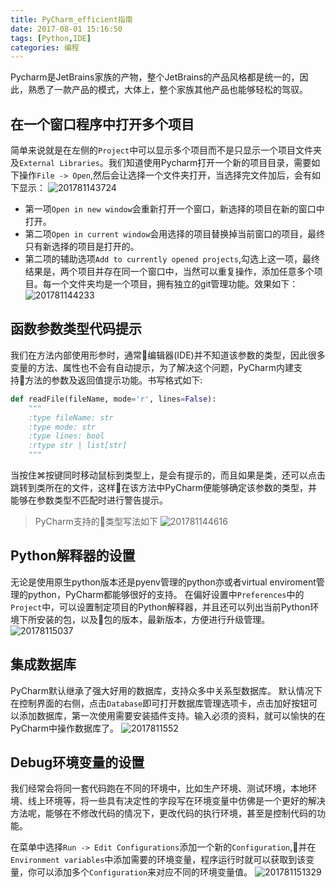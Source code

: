 ```yaml
---
title: PyCharm_efficient指南
date: 2017-08-01 15:16:50
tags: [Python,IDE]
categories: 编程
---
```


Pycharm是JetBrains家族的产物，整个JetBrains的产品风格都是统一的，因此，熟悉了一款产品的模式，大体上，整个家族其他产品也能够轻松的驾驭。

## 在一个窗口程序中打开多个项目
简单来说就是在左侧的`Project`中可以显示多个项目而不是只显示一个项目文件夹及`External Libraries`。我们知道使用Pycharm打开一个新的项目目录，需要如下操作`File -> Open`,然后会让选择一个文件夹打开，当选择完文件加后，会有如下显示：
![201781143724](PyCharm_efficient指南/201781143724.png)

- 第一项`Open in new window`会重新打开一个窗口，新选择的项目在新的窗口中打开。
- 第二项`Open in current window`会用选择的项目替换掉当前窗口的项目，最终只有新选择的项目是打开的。
- 第二项的辅助选项`Add to currently opened projects`,勾选上这一项，最终结果是，两个项目并存在同一个窗口中，当然可以重复操作，添加任意多个项目。每一个文件夹均是一个项目，拥有独立的git管理功能。效果如下：
![201781144233](PyCharm_efficient指南/201781144233.png)

## 函数参数类型代码提示
我们在方法内部使用形参时，通常编辑器(IDE)并不知道该参数的类型，因此很多变量的方法、属性也不会有自动提示，为了解决这个问题，PyCharm内建支持方法的参数及返回值提示功能。书写格式如下:

```python
def readFile(fileName, mode='r', lines=False):
    """
    :type fileName: str
    :type mode: str
    :type lines: bool
    :rtype str | list[str]
    """
```

当按住⌘按键同时移动鼠标到类型上，是会有提示的，而且如果是类，还可以点击跳转到类所在的文件，这样在该方法中PyCharm便能够确定该参数的类型，并能够在参数类型不匹配时进行警告提示。

> PyCharm支持的类型写法如下
![201781144616](PyCharm_efficient指南/201781144616.png)

## Python解释器的设置
无论是使用原生python版本还是pyenv管理的python亦或者virtual enviroment管理的python，PyCharm都能够很好的支持。
在偏好设置中`Preferences`中的`Project`中，可以设置制定项目的Python解释器，并且还可以列出当前Python环境下所安装的包，以及包的版本，最新版本，方便进行升级管理。
![20178115037](PyCharm_efficient指南/20178115037.png)

## 集成数据库
PyCharm默认继承了强大好用的数据库，支持众多中关系型数据库。
默认情况下在控制界面的右侧，点击`Database`即可打开数据库管理选项卡，点击加好按钮可以添加数据库，第一次使用需要安装插件支持。输入必须的资料，就可以愉快的在PyCharm中操作数据库了。
![2017811552](PyCharm_efficient指南/2017811552.png)

## Debug环境变量的设置
我们经常会将同一套代码跑在不同的环境中，比如生产环境、测试环境，本地环境、线上环境等，将一些具有决定性的字段写在环境变量中仿佛是一个更好的解决方法呢，能够在不修改代码的情况下，更改代码的执行环境，甚至是控制代码的功能。

在菜单中选择`Run -> Edit Configurations`添加一个新的`Configuration`,并在`Environment variables`中添加需要的环境变量，程序运行时就可以获取到该变量，你可以添加多个`Configuration`来对应不同的环境变量值。
![201781151329](PyCharm_efficient指南/201781151329.png)
